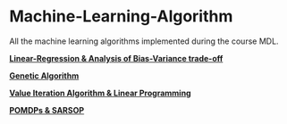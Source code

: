 # Machine-Learning-Algorithm
All the machine learning algorithms implemented during the course MDL.


[**Linear-Regression & Analysis of Bias-Variance trade-off**](https://github.com/Rockarya/LinearRegression-MDL)

[**Genetic Algorithm**](https://github.com/Rockarya/Genetic-Algorithms)

[**Value Iteration Algorithm & Linear Programming**](https://github.com/Rockarya/ValueIteration-LinearProgramming)

[**POMDPs & SARSOP**](https://github.com/Rockarya/POMDP-SARSOP)
